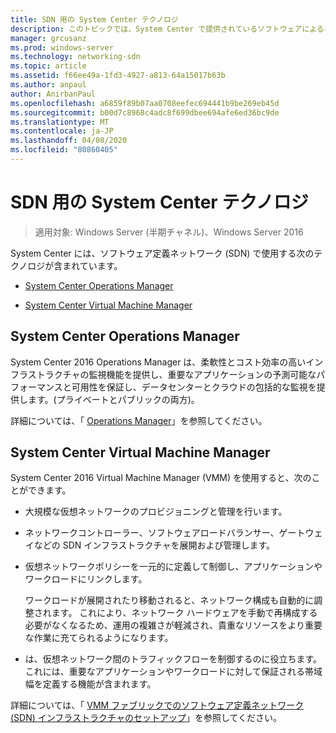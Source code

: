 ```yaml
---
title: SDN 用の System Center テクノロジ
description: このトピックでは、System Center で提供されているソフトウェアによるネットワーク制御 (SDN) テクノロジについて説明します。
manager: grcusanz
ms.prod: windows-server
ms.technology: networking-sdn
ms.topic: article
ms.assetid: f66ee49a-1fd3-4927-a813-64a15017b63b
ms.author: anpaul
author: AnirbanPaul
ms.openlocfilehash: a6859f89b07aa0708eefec694441b9be269eb45d
ms.sourcegitcommit: b00d7c8968c4adc8f699dbee694afe6ed36bc9de
ms.translationtype: MT
ms.contentlocale: ja-JP
ms.lasthandoff: 04/08/2020
ms.locfileid: "80860405"
---
```

# <a name="system-center-technologies-for-sdn"></a>SDN 用の System Center テクノロジ

>適用対象: Windows Server (半期チャネル)、Windows Server 2016

System Center には、ソフトウェア定義ネットワーク (SDN) で使用する次のテクノロジが含まれています。  
  
-   [System Center Operations Manager](#bkmk_scom)  
  
-   [System Center Virtual Machine Manager](#bkmk_scvmm)  
  
  
## <a name="system-center-operations-manager"></a><a name="bkmk_scom"></a>System Center Operations Manager  
System Center 2016 Operations Manager は、柔軟性とコスト効率の高いインフラストラクチャの監視機能を提供し、重要なアプリケーションの予測可能なパフォーマンスと可用性を保証し、データセンターとクラウドの包括的な監視を提供します。(プライベートとパブリックの両方)。  
  
詳細については、「 [Operations Manager](https://technet.microsoft.com/library/hh205987.aspx)」を参照してください。  
  
## <a name="system-center-virtual-machine-manager"></a><a name="bkmk_scvmm"></a>System Center Virtual Machine Manager  
System Center 2016 Virtual Machine Manager (VMM) を使用すると、次のことができます。

- 大規模な仮想ネットワークのプロビジョニングと管理を行います。
- ネットワークコントローラー、ソフトウェアロードバランサー、ゲートウェイなどの SDN インフラストラクチャを展開および管理します。 
- 仮想ネットワークポリシーを一元的に定義して制御し、アプリケーションやワークロードにリンクします。 

  ワークロードが展開されたり移動されると、ネットワーク構成も自動的に調整されます。 これにより、ネットワーク ハードウェアを手動で再構成する必要がなくなるため、運用の複雑さが軽減され、貴重なリソースをより重要な作業に充てられるようになります。 
- は、仮想ネットワーク間のトラフィックフローを制御するのに役立ちます。これには、重要なアプリケーションやワークロードに対して保証される帯域幅を定義する機能が含まれます。  
  

詳細については、「 [VMM ファブリックでのソフトウェア定義ネットワーク (SDN) インフラストラクチャのセットアップ](https://technet.microsoft.com/system-center-docs/vmm/scenario/sdn-overview)」を参照してください。  
    

  